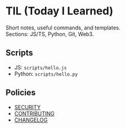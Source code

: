 # TIL (Today I Learned)

Short notes, useful commands, and templates.  
Sections: JS/TS, Python, Git, Web3.
## Scripts
- JS: `scripts/hello.js`
- Python: `scripts/hello.py`

## Policies
- [SECURITY](./SECURITY.md)
- [CONTRIBUTING](./CONTRIBUTING.md)
- [CHANGELOG](./CHANGELOG.md)
